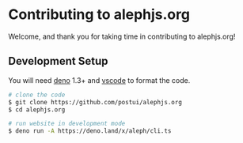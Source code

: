 # Contributing to alephjs.org

Welcome, and thank you for taking time in contributing to alephjs.org!

## Development Setup

You will need [deno](https://deno.land/) 1.3+ and [vscode](https://code.visualstudio.com/) to format the code.

```bash
# clone the code
$ git clone https://github.com/postui/alephjs.org
$ cd alephjs.org

# run website in development mode
$ deno run -A https://deno.land/x/aleph/cli.ts
```
